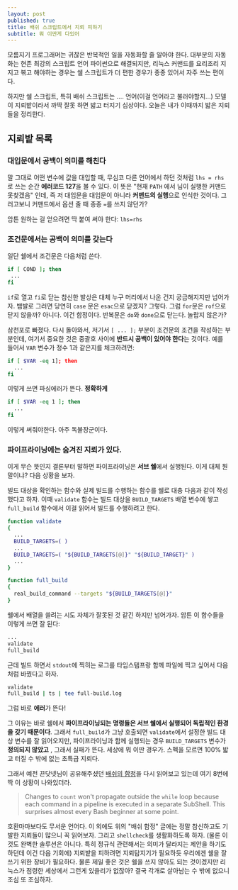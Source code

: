 ```yaml
---
layout: post
published: true
title: 배쉬 스크립트에서 지뢰 피하기
subtitle: 뭐 이딴게 다있어
---
```


 모름지기 프로그래머는 귀찮은 반복적인 일을 자동화할 줄 알아야
 한다. 대부분의 자동화는 현존 최강의 스크립트 언어 파이썬으로
 해결되지만, 리눅스 커맨드를 요리조리 지지고 볶고 해야하는 경우는 쉘
 스크립트가 더 편한 경우가 종종 있어서 자주 쓰는 편이다.

 하지만 쉘 스크립트, 특히 배쉬 스크립트는 .... 언어(이걸 언어라고
 불러야할지...) 모델이 지뢰밭이라서 까딱 잘못 하면 밟고 터지기
 십상이다. 오늘은 내가 이때까지 밟은 지뢰들을 정리한다.

## 지뢰밭 목록

### 대입문에서 공백이 의미를 해친다
 말 그대로 어떤 변수에 값을 대입할 때, 무심코 다른 언어에서 하던
 것처럼 `lhs = rhs` 로 쓰는 순간 **에러코드 127**을 볼 수 있다. 이
 뜻은 "현재 `PATH` 에서 님이 실행한 커맨드 못찾겠음" 인데, 즉 저
 대입문을 대입문이 아니라 **커맨드의 실행**으로 인식한
 것이다. 그러고보니 커맨드에서 옵션 줄 때 종종 `=`를 쓰지 않던가?

 암튼 원하는 걸 얻으려면 딱 붙여 써야 한다: `lhs=rhs`

### 조건문에서는 공백이 의미를 갖는다
 일단 쉘에서 조건문은 다음처럼 쓴다.

```bash
if [ COND ]; then
 ...
fi
```

 `if`로 열고 `fi`로 닫는 참신한 발상은 대체 누구 머리에서 나온 건지
 궁금해지지만 넘어가자. 뱀발로 그러면 당연히 `case` 문은 `esac`으로
 닫겠지? 그렇다. 그럼 `for`문은 `rof`으로 닫지 않을까? 아니다. 이건
 함정이다. 반복문은 `do`와 `done`으로 닫는다. 놀랍지 않은가?

 삼천포로 빠졌다. 다시 돌아와서, 저기서 `[ ... ];` 부분이 조건문의
 조건을 작성하는 부분인데, 여기서 중요한 것은 중괄호 사이에 **반드시
 공백이 있어야 한다**는 것이다. 예를 들어서 `VAR` 변수가 정수 1과
 같은지를 체크하려면:

```bash
if [ $VAR -eq 1]; then
  ...
fi
```

 이렇게 쓰면 파싱에러가 뜬다. **정확하게**

```bash
if [ $VAR -eq 1 ]; then
  ...
fi
```

 이렇게 써줘야한다. 아주 독불장군이다.


### 파이프라이닝에는 숨겨진 지뢰가 있다.
 이게 무슨 뜻인지 결론부터 말하면 파이프라이닝은 **서브 쉘**에서
 실행된다. 이게 대체 뭔 말이냐? 다음 상황을 보자.

 빌드 대상을 확인하는 함수와 실제 빌드를 수행하는 함수를 쉘로 대충
 다음과 같이 작성했다고 하자. 이때 `validate` 함수는 빌드 대상을
 `BUILD_TARGETS` 배열 변수에 쌓고 `full_build` 함수에서 이걸 읽어서
 빌드를 수행하려고 한다.

```bash
function validate
{
  ...
  BUILD_TARGETS=( )
  ...
  BUILD_TARGETS=( "${BUILD_TARGETS[@]}" "${BUILD_TARGET}" )
  ...
}

function full_build
{
  real_build_command --targets "${BUILD_TARGETS[@]}"
}
```

 쉘에서 배열을 쓸려는 시도 자체가 잘못된 것 같긴 하지만 넘어가자. 암튼
 이 함수들을 이렇게 쓰면 잘 된다:

```bash
...
validate
full_build
```

 근데 빌드 하면서 `stdout`에 찍히는 로그를 타임스탬프랑 함께 파일에 찍고
 싶어서 다음처럼 바꿨다고 하자.

```bash
validate
full_build | ts | tee full-build.log
```

 그럼 바로 **에러**가 뜬다!

 그 이유는 바로 쉘에서 **파이프라이닝되는 명령들은 서브 쉘에서
 실행되어 독립적인 환경을 갖기 때문이다**. 그래서 `full_build`가 그냥
 호출되면 `validate`에서 설정한 빌드 대상 변수를 잘 읽어오지만,
 파이프라이닝과 함께 실행되는 경우 `BUILD_TARGETS` 변수가 **정의되지
 않았고** , 그래서 실패가 뜬다. 세상에 뭐 이딴 경우가. 스펙을 모르면
 100% 밟고 터질 수 밖에 없는 초특급 지뢰다.

 그래서 예전 끈닷넷님이 공유해주셨던 [배쉬의
 함정](http://mywiki.wooledge.org/BashPitfalls)을 다시 읽어보고 있는데
 여기 8번에 딱 이 상황이 나와있더라.

> Changes to `count` won't propagate outside the `while` loop because
> each command in a pipeline is executed in a separate SubShell. This
> surprises almost every Bash beginner at some point.

 호환마마보다도 무서운 언어다. 이 외에도 위의 "배쉬 함정" 글에는 정말
 참신하고도 기발한 지뢰들이 많으니 꼭 읽어보자. 그리고 `shellcheck`를
 생활화하도록 하자. (물론 이것도 완벽한 솔루션은 아니다. 특히 정규식
 관련해서는 의미가 달라지는 제안을 하기도 하던데 이건 다음 기회에)
 지뢰밭을 피하려면 지뢰탐지기가 필요하듯 우리에겐 쉘을 잘 쓰기 위한
 장비가 필요하다. 물론 제일 좋은 것은 쉘을 쓰지 않아도 되는 것이겠지만
 리눅스가 점령한 세상에서 그런게 있을리가 없잖아? 결국 각개로 살아남는
 수 밖에 없으니 조심 또 조심하자.
